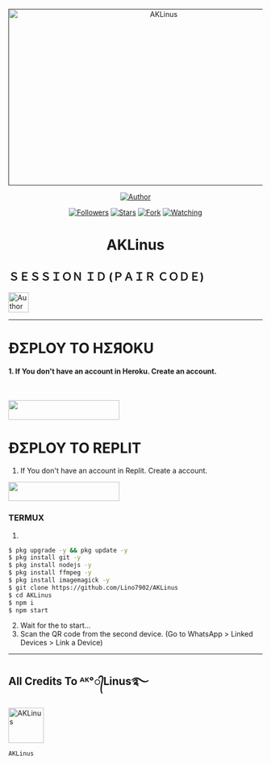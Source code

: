  <p align="center">  
  <a href="">
    <img alt="AKLinus" width="600" height="350" src="https://telegra.ph/file/3c880d7298640199eca25.jpg">
  </a>
</p>



<p align="center">
<a href="https://github.com/Lino7902/AKLinus"><img title="Author" src="https://img.shields.io/badge/THE AKLinus -black?style=for-the-badge&logo=github"></a>
<p/>

<p align="center">
<a href="https://github.com/Lino7902?tab=followers"><img title="Followers" src="https://img.shields.io/github/followers/Lino7902?label=Followers&style=social"></a>
<a href="https://github.com/Lino7902/AKLinus/stargazers/"><img title="Stars" src="https://img.shields.io/github/stars/Lino7902/AKLinus?&style=social"></a>
<a href="https://github.com/Lino7902/AKLinus/network/members"><img title="Fork" src="https://img.shields.io/github/forks/Lino7902/AKLinus?style=social"></a>
<a href="https://github.com/Lino7902/AKLinus/watchers"><img title="Watching" src="https://img.shields.io/github/watchers/Lino7902/AKLinus?label=Watching&style=social"></a>
</p>
 
<h1 align="center">AKLinus</h1>

<h2 align="left">ＳＥＳＳＩＯＮ ＩＤ (ＰＡＩＲ ＣＯＤＥ)</h2>
<p align="left">
<a href="https://replit.com/@LinusOduor/Pairing-AKLinus"><img height= "40" title="Author" src="https://img.shields.io/badge/SESSION ID-black?style=for-the-badge&logo=replit"></a>
<p/>

****




<h1 align="left">ÐΣPLOY TO HΣЯOKU</h1> 

#### 1. If You don't have an account in Heroku. Create an account.
<br>
       <p align="left"><a href="https://signup.heroku.com"> <img src="https://img.shields.io/badge/heroku%20Account-purple?style=for-the-badge&logo=heroku" width="220" height="38.45"/></a></p>



<h1 align="left">ÐΣPLOY TO REPLIT</h1> 

1. If You don't have an account in Replit. Create a account.
    <br>
<p align="left"><a href="https://replit.com/signup"> <img src="https://img.shields.io/badge/replit%20Account-purple?style=for-the-badge&logo=replit" width="220" height="38.45"/></a></p>


### TERMUX
1. 
```sh
$ pkg upgrade -y && pkg update -y
$ pkg install git -y
$ pkg install nodejs -y
$ pkg install ffmpeg -y
$ pkg install imagemagick -y
$ git clone https://github.com/Lino7902/AKLinus
$ cd AKLinus
$ npm i 
$ npm start
```
2. Wait for the to start...
3. Scan the QR code from the second device. (Go to WhatsApp > Linked Devices > Link a Device) 
---------

<h2 align="left">All Credits To ᴬᴷ°᭄Linus࿐</h2>

<a href="https://github.com/Lino7902"><img src="https://telegra.ph/file/3c880d7298640199eca25.jpg" width="70" height="70" alt="AKLinus"/></a>
  
`AKLinus`

